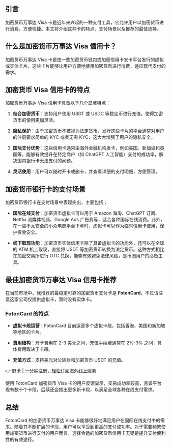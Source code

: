 ## 引言
加密货币万事达 Visa 卡是近年来兴起的一种支付工具，它允许用户以加密货币进行消费，方便快捷。本文将介绍这种卡的特点、支付场景以及推荐的最佳选择。

## 什么是加密货币万事达 Visa 信用卡？
加密货币万事达 Visa 卡是由一些加密货币钱包或加密信用卡发卡平台发行的虚拟或实体卡片。这些卡片能够让用户方便地使用加密货币进行消费，适应现代支付的需求。

## 加密货币 Visa 信用卡的特点
加密货币万事达 Visa 信用卡具备以下几个显著特点：

1. **结合加密货币**：支持用户使用 USDT 或 USDC 等稳定币进行充值，使得加密货币的使用更加灵活。
   
2. **隐私保护**：由于加密货币不被视为法定货币，发行这些卡片的平台通常对用户的注册要求简单的 KYC 或者无需 KYC，这大大增强了用户的隐私安全。

3. **国际支付优势**：这些信用卡通常由海外金融机构发卡，例如美国、新加坡和英国等，能够有效提升在特定商户（如 ChatGPT 人工智能）支付的成功率，解决国内银行卡无法支付的问题。

4. **灵活使用**：用户可以随时开卡或删卡，并查看详细的支付明细，方便管理。

## 加密货币银行卡的支付场景
加密货币银行卡在支付场景中表现突出，主要包括：

- **国际在线支付**：加密货币虚拟卡可以用于 Amazon 海淘、ChatGPT 订阅、Netflix 流媒体视频、Google Ads 广告费等，适合各种国际在线消费。此外，在一些不太安全的小众电商平台下单时，虚拟卡可以作为临时信用卡使用，保护资金安全。

- **线下取现功能**：加密货币实体信用卡除了具备虚拟卡的功能外，还可以在全球的 ATM 机上取现，直接将 USDT 等加密货币转换为法定货币。这种方式相比在加密交易所进行 OTC 兑换，能够有效避免法律风险，是币圈用户的必备工具。

## 最佳加密货币万事达 Visa 信用卡推荐
在当前市场中，我推荐的最稳定可靠的加密货币支付卡是 **FotonCard**，不过请注意这家公司仅提供虚拟卡，暂时没有实体卡。

### FotonCard 的特点
- **虚拟卡段运营**：FotonCard 目前运营多个虚拟卡段，包括香港、美国和新加坡等地区的卡片。
  
- **费用结构**：开卡费用在 2-3 美元之间，充值手续费通常在 2%-3% 之间，具体费用取决于卡段。

- **充值方式**：支持美元对公转账和加密货币 USDT 的充值。

👉 [野卡 | 一分钟注册，轻松订阅海外线上服务](https://bit.ly/bewildcard)

使用 FotonCard 加密货币 Visa 卡的用户反馈显示，交易成功率较高，且该平台现有数十个卡段，后续还会推出更多新卡段，以满足全球各种在线支付需求。

## 总结
FotonCard 的加密货币万事达 Visa 卡能够很好地满足用户在国际在线支付中的需求。随着其不断扩展的卡段，用户可以享受到更高的支付成功率。对于需要频繁使用加密货币进行支付的用户而言，选择合适的加密货币信用卡无疑是提升支付便利性的有效途径。